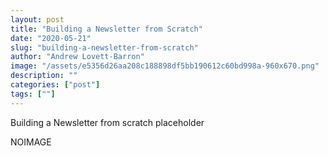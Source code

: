 ```yaml
---
layout: post
title: "Building a Newsletter from Scratch"
date: "2020-05-21"
slug: "building-a-newsletter-from-scratch"
author: "Andrew Lovett-Barron"
image: "/assets/e5356d26aa208c188898df5bb190612c60bd998a-960x670.png"
description: ""
categories: ["post"]
tags: [""]
---
```


Building a Newsletter from scratch placeholder

NOIMAGE
